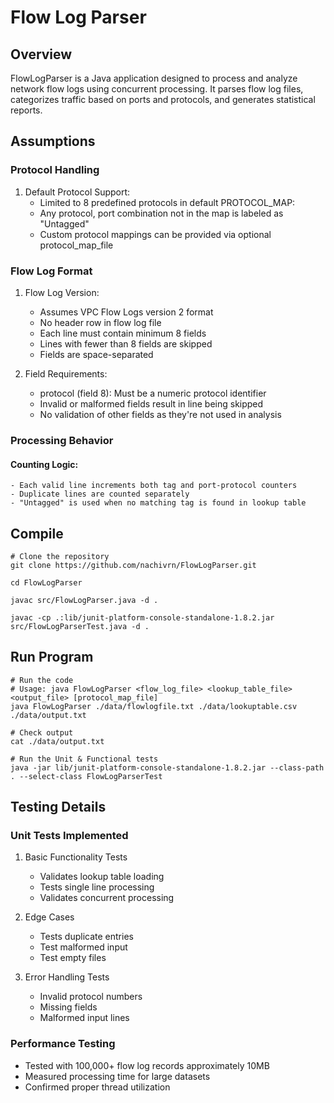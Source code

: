 
# Flow Log Parser 

## Overview
FlowLogParser is a Java application designed to process and analyze network flow logs using concurrent processing. It parses flow log files, categorizes traffic based on ports and protocols, and generates statistical reports.

## Assumptions

### Protocol Handling
1. Default Protocol Support:
    - Limited to 8 predefined protocols in default PROTOCOL_MAP:
    - Any protocol, port combination not in the map is labeled as "Untagged"
    - Custom protocol mappings can be provided via optional protocol_map_file

### Flow Log Format
1. Flow Log Version:
    - Assumes VPC Flow Logs version 2 format
    - No header row in flow log file
    - Each line must contain minimum 8 fields
    - Lines with fewer than 8 fields are skipped
    - Fields are space-separated

2. Field Requirements:
    - protocol (field 8): Must be a numeric protocol identifier
    - Invalid or malformed fields result in line being skipped
    - No validation of other fields as they're not used in analysis

### Processing Behavior

#### Counting Logic:
    - Each valid line increments both tag and port-protocol counters
    - Duplicate lines are counted separately
    - "Untagged" is used when no matching tag is found in lookup table

## Compile
```
# Clone the repository 
git clone https://github.com/nachivrn/FlowLogParser.git

cd FlowLogParser

javac src/FlowLogParser.java -d .

javac -cp .:lib/junit-platform-console-standalone-1.8.2.jar src/FlowLogParserTest.java -d .
```

## Run Program
```
# Run the code
# Usage: java FlowLogParser <flow_log_file> <lookup_table_file> <output_file> [protocol_map_file]
java FlowLogParser ./data/flowlogfile.txt ./data/lookuptable.csv ./data/output.txt

# Check output
cat ./data/output.txt

# Run the Unit & Functional tests
java -jar lib/junit-platform-console-standalone-1.8.2.jar --class-path . --select-class FlowLogParserTest
```
## Testing Details

### Unit Tests Implemented

1. Basic Functionality Tests
   - Validates lookup table loading
   - Tests single line processing
   - Validates concurrent processing

2. Edge Cases
   -  Tests duplicate entries
   -  Test malformed input
   -  Test empty files

3. Error Handling Tests
   - Invalid protocol numbers
   - Missing fields
   - Malformed input lines

### Performance Testing
- Tested with 100,000+ flow log records approximately 10MB
- Measured processing time for large datasets
- Confirmed proper thread utilization



